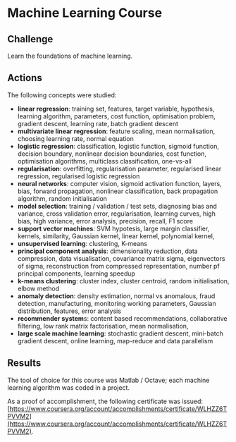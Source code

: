 # Machine Learning Course

## Challenge

Learn the foundations of machine learning.

## Actions

The following concepts were studied:

* **linear regression**: training set, features, target variable, hypothesis, learning algorithm, parameters, cost function, optimisation problem, gradient descent, learning rate, batch gradient descent
* **multivariate linear regression**: feature scaling, mean normalisation, choosing learning rate, normal equation
* **logistic regression**: classification, logistic function, sigmoid function, decision boundary, nonlinear decision boundaries, cost function, optimisation algorithms, multiclass classification, one-vs-all
* **regularisation**: overfitting, regularisation parameter, regularised linear regression, regularised logistic regression
* **neural networks**: computer vision, sigmoid activation function, layers, bias, forward propagation, nonlinear classification, back propagation algorithm, random initialisation
* **model selection**: training / validation / test sets, diagnosing bias and variance, cross validation error, regularisation, learning curves, high bias, high variance, error analysis, precision, recall, F1 score
* **support vector machines**: SVM hypotesis, large margin classifier,  kernels, similarity, Gaussian kernel, linear kernel, polynomial kernel, 
* **unsupervised learning**: clustering, K-means
* **principal component analysis**: dimensionality reduction, data compression, data visualisation, covariance matrix sigma, eigenvectors of sigma, reconstruction from compressed representation, number pf principal components, learning speedup
* **k-means clustering**: cluster index, cluster centroid, random initialisation, elbow method
* **anomaly detection**: density estimation, normal vs anomalous, fraud detection, manufacturing, monitoring working parameters, Gaussian distribution, features, error analysis
* **recommender system**s: content based recommendations, collaborative filtering, low rank matrix factorisation, mean normalisation, 
* **large scale machine learning**: stochastic gradient descent, mini-batch gradient descent, online learning, map-reduce and data parallelism 

## Results

The tool of choice for this course was Matlab / Octave; each machine learning algorithm was coded in a project.

As a proof of accomplishment, the following certificate was issued: [https://www.coursera.org/account/accomplishments/certificate/WLHZZ6TPVVM2](https://www.coursera.org/account/accomplishments/certificate/WLHZZ6TPVVM2)​.

